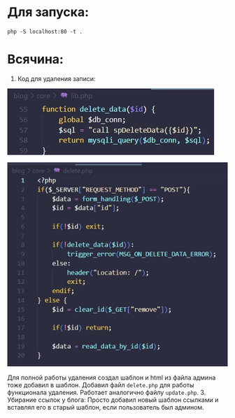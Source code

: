 # Для запуска:
    php -S localhost:80 -t .

# Всячина:
1. Код для удаления записи:

![code img](./stuff/1.jpg "code img")

![code img](./stuff/2.jpg "code img")

Для полной работы удаления создал шаблон и html из файла админа тоже добавил в шаблон. Добавил файл `delete.php` для работы функционала удаления. Работает аналогично файлу `update.php`.
3. Убирание ссылок у блога:
Просто добавил новый шаблон ссылками и вставлял его в старый шаблон, если пользователь был админом.
